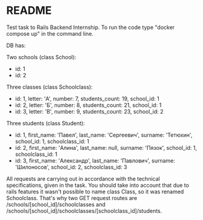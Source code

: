 # README

Test task to Rails Backend Internship.
To run the code type "docker compose up" in the command line.

DB has:

Two schools (class School):
* id: 1
* id: 2

Three classes (class Schoolclass):
* id: 1, letter: 'А', number: 7, students_count: 19, school_id: 1
* id: 2, letter: 'Б', number: 8, students_count: 21, school_id: 1
* id: 3, letter: 'В', number: 9, students_count: 23, school_id: 2

Three students (class Student):
* id: 1, first_name: 'Павел', last_name: 'Сергеевич', surname: 'Тетюхин', school_id: 1, schoolclass_id: 1
* id: 2, first_name: 'Алина', last_name: null, surname: 'Пязок', school_id: 1, schoolclass_id: 1
* id: 3, first_name: 'Александр', last_name: 'Павлович', surname: 'Шилоносов', school_id: 2, schoolclass_id: 3

All requests are carrying out in accordance with the technical specifications, given in the task.
You should take into account that due to rails features it wasn't possible to name class Class, so it was renamed Schoolclass.
That's why two GET request routes are /schools/[school_id]/schoolclasses and /schools/[school_id]/schoolclasses/[schoolclass_id]/students.
